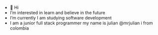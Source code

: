 - 👋 Hi
- I’m interested in learn and believe in the future
- I’m currently I am studying software development
- I am a junior full stack programmer
my name is julian @mrjulian i from colombia
<!---
MrJulian/MrJulian is a ✨ special ✨ repository because its `README.md` (this file) appears on your GitHub profile.
You can click the Preview link to take a look at your changes.
--->

